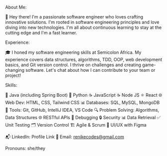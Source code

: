 About Me:

👋 Hey there! I'm a passionate software engineer who loves crafting innovative solutions. I'm rooted in software engineering principles and love diving into new technologies. I'm all about continuous learning to stay at the cutting edge and I'm a fast learner.

Experience:

🎓 I honed my software engineering skills at Semicolon Africa. My experience covers data structures, algorithms, TDD, OOP, web development basics, and Git version control. I thrive on challenges and creating game-changing software. Let's chat about how I can contribute to your team or project!

Skills:

🚀 Java (including Spring Boot)
🐍 Python
☕ JavaScript
☕ Node JS
⚛ React
🌐 Web Dev: HTML, CSS, Tailwind CSS
📊 Databases: SQL, MySQL, MongoDB
🔧 Tools: Git, GitHub, IntelliJ IDEA, VS Code
🔍 Problem Solving: Algorithms, Data Structures
🌐 RESTful APIs
🐛 Debugging
🔒 Security
📊 Data Retrieval
✅ Unit Testing
🗂️ Version Control
🏗️ Agile & Scrum
🎨 UI/UX with Figma

📬 LinkedIn: Profile Link
📧 Email: renikecodes@gmail.com

Pronouns: she/they
